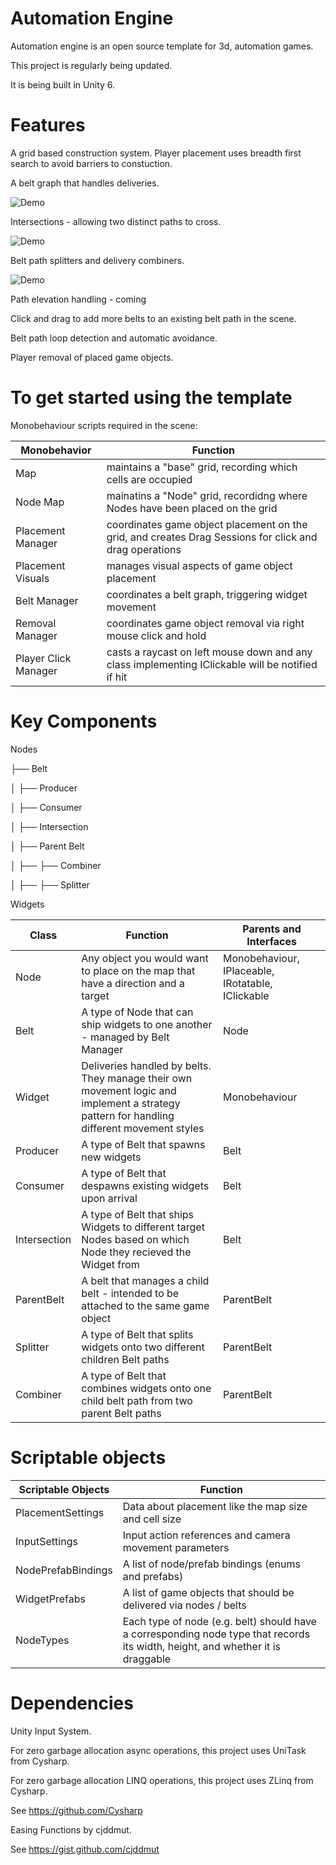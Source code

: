 # Automation Engine 

Automation engine is an open source template for 3d, automation games.

This project is regularly being updated. 

It is being built in Unity 6.  

# Features

A grid based construction system. 
Player placement uses breadth first search to avoid barriers to constuction.  

A belt graph that handles deliveries.

![Demo](Media/BeltTest.gif)

Intersections - allowing two distinct paths to cross. 

![Demo](Media/IntersectionGif.gif)

Belt path splitters and delivery combiners.

![Demo](Media/SplitAndCombine.gif)

Path elevation handling - coming

Click and drag to add more belts to an existing belt path in the scene. 

Belt path loop detection and automatic avoidance. 

Player removal of placed game objects. 

# To get started using the template

Monobehaviour scripts required in the scene: 

| Monobehavior         | Function  
|----------            |----------|
| Map                  | maintains a "base" grid, recording which cells are occupied |
| Node Map             | mainatins a "Node" grid, recordidng where Nodes have been placed on the grid | 
| Placement Manager    | coordinates game object placement on the grid, and creates Drag Sessions for click and drag operations |
| Placement Visuals    | manages visual aspects of game object placement | 
| Belt Manager         | coordinates a belt graph, triggering widget movement | 
| Removal Manager      | coordinates game object removal via right mouse click and hold |
| Player Click Manager | casts a raycast on left mouse down and any class implementing IClickable will be notified if hit |


# Key Components 

Nodes 

├── Belt

│   ├── Producer

│   ├── Consumer

│   ├── Intersection

│   ├── Parent Belt

│   ├── ├── Combiner

│   ├── ├── Splitter



Widgets


| Class          | Function                                                                                                                                    | Parents and Interfaces
|----------      |----------                                                                                                                                   |----------|
| Node           | Any object you would want to place on the map that have a direction and a target                                                            | Monobehaviour, IPlaceable, IRotatable, IClickable |
| Belt           | A type of Node that can ship widgets to one another - managed by Belt Manager                                                               | Node |
| Widget         | Deliveries handled by belts. They manage their own movement logic and implement a strategy pattern for handling different movement styles   | Monobehaviour |
| Producer       | A type of Belt that spawns new widgets                                                                                                      | Belt |
| Consumer       | A type of Belt that despawns existing widgets upon arrival                                                                                  | Belt |
| Intersection   | A type of Belt that ships Widgets to different target Nodes based on which Node they recieved the Widget from                               | Belt |
| ParentBelt     | A belt that manages a child belt - intended to be attached to the same game object                                                          | ParentBelt |
| Splitter       | A type of Belt that splits widgets onto two different children Belt paths                                                                   | ParentBelt |
| Combiner       | A type of Belt that combines widgets onto one child belt path from two parent Belt paths                                                    | ParentBelt |

# Scriptable objects

| Scriptable Objects   | Function  
|----------            |----------|
| PlacementSettings    | Data about placement like the map size and cell size |
| InputSettings        | Input action references and camera movement parameters |
| NodePrefabBindings   | A list of node/prefab bindings (enums and prefabs) |
| WidgetPrefabs        | A list of game objects that should be delivered via nodes / belts |
| NodeTypes            | Each type of node (e.g. belt) should have a corresponding node type that records its width, height, and whether it is draggable |

# Dependencies

Unity Input System.


For zero garbage allocation async operations, this project uses UniTask from Cysharp.


For zero garbage allocation LINQ operations, this project uses ZLinq from Cysharp. 


See https://github.com/Cysharp


Easing Functions by cjddmut.


See https://gist.github.com/cjddmut
